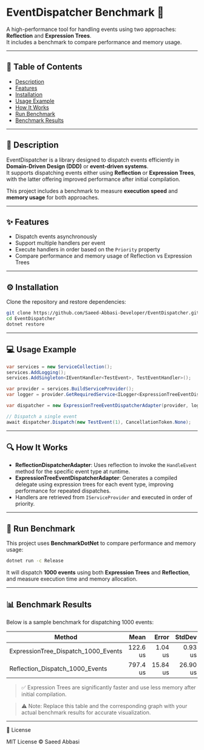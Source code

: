 # EventDispatcher Benchmark 🚀

A high-performance tool for handling events using two approaches: **Reflection** and **Expression Trees**.  
It includes a benchmark to compare performance and memory usage.

---

## 📑 Table of Contents

- [Description](#description)  
- [Features](#features)  
- [Installation](#installation)  
- [Usage Example](#usage-example)  
- [How It Works](#how-it-works)  
- [Run Benchmark](#run-benchmark)  
- [Benchmark Results](#benchmark-results)  

---

## 📝 Description

EventDispatcher is a library designed to dispatch events efficiently in **Domain-Driven Design (DDD)** or **event-driven systems**.  
It supports dispatching events either using **Reflection** or **Expression Trees**, with the latter offering improved performance after initial compilation.

This project includes a benchmark to measure **execution speed** and **memory usage** for both approaches.

---

## ✨ Features

- Dispatch events asynchronously  
- Support multiple handlers per event  
- Execute handlers in order based on the `Priority` property  
- Compare performance and memory usage of Reflection vs Expression Trees  

---

## ⚙️ Installation

Clone the repository and restore dependencies:

```bash
git clone https://github.com/Saeed-Abbasi-Developer/EventDispatcher.git
cd EventDispatcher
dotnet restore
```

---

## 💻 Usage Example

```csharp
var services = new ServiceCollection();
services.AddLogging();
services.AddSingleton<IEventHandler<TestEvent>, TestEventHandler>();

var provider = services.BuildServiceProvider();
var logger = provider.GetRequiredService<ILogger<ExpressionTreeEventDispatcherAdapter>>();

var dispatcher = new ExpressionTreeEventDispatcherAdapter(provider, logger);

// Dispatch a single event
await dispatcher.Dispatch(new TestEvent(1), CancellationToken.None);
```

---

## 🔍 How It Works

- **ReflectionDispatcherAdapter**: Uses reflection to invoke the `HandleEvent` method for the specific event type at runtime.  
- **ExpressionTreeEventDispatcherAdapter**: Generates a compiled delegate using expression trees for each event type, improving performance for repeated dispatches.  
- Handlers are retrieved from `IServiceProvider` and executed in order of priority.

---

## 🏁 Run Benchmark

This project uses **BenchmarkDotNet** to compare performance and memory usage:

```bash
dotnet run -c Release
```

It will dispatch **1000 events** using both **Expression Trees** and **Reflection**, and measure execution time and memory allocation.

---

## 📊 Benchmark Results

Below is a sample benchmark for dispatching 1000 events:

| Method                              | Mean     | Error    | StdDev   | Gen0    | Allocated |
|------------------------------------ |---------:|---------:|---------:|--------:|----------:|
| ExpressionTree_Dispatch_1000_Events | 122.6 us |  1.04 us |  0.93 us | 38.0859 | 156.25 KB |
| Reflection_Dispatch_1000_Events     | 797.4 us | 15.84 us | 26.90 us | 70.3125 | 289.06 KB |

> ✅ Expression Trees are significantly faster and use less memory after initial compilation.  

> ⚠️ Note: Replace this table and the corresponding graph with your actual benchmark results for accurate visualization.

---

📄 License

MIT License © Saeed Abbasi
